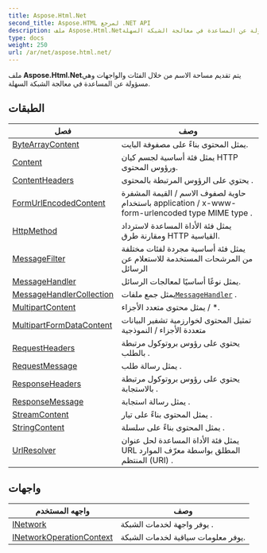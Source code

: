 ```yaml
---
title: Aspose.Html.Net
second_title: Aspose.HTML لمرجع .NET API
description: ملف Aspose.Html.Netيتم تقديم مساحة الاسم من خلال الفئات والواجهات وهي مسؤولة عن المساعدة في معالجة الشبكة السهلة.
type: docs
weight: 250
url: /ar/net/aspose.html.net/
---
```

ملف **Aspose.Html.Net**يتم تقديم مساحة الاسم من خلال الفئات والواجهات وهي مسؤولة عن المساعدة في معالجة الشبكة السهلة.

## الطبقات

| فصل | وصف |
| --- | --- |
| [ByteArrayContent](./bytearraycontent/) | يمثل المحتوى بناءً على مصفوفة البايت. |
| [Content](./content/) | يمثل فئة أساسية لجسم كيان HTTP ورؤوس المحتوى. |
| [ContentHeaders](./contentheaders/) | يحتوي على الرؤوس المرتبطة بالمحتوى . |
| [FormUrlEncodedContent](./formurlencodedcontent/) | حاوية لصفوف الاسم / القيمة المشفرة باستخدام application / x-www-form-urlencoded type MIME type . |
| [HttpMethod](./httpmethod/) | يمثل فئة الأداة المساعدة لاسترداد ومقارنة طرق HTTP القياسية. |
| [MessageFilter](./messagefilter/) | يمثل فئة أساسية مجردة لفئات مختلفة من المرشحات المستخدمة للاستعلام عن الرسائل |
| [MessageHandler](./messagehandler/) | يمثل نوعًا أساسيًا لمعالجات الرسائل. |
| [MessageHandlerCollection](./messagehandlercollection/) | يمثل جمع ملفات[`MessageHandler`](../aspose.html.net/messagehandler/) . |
| [MultipartContent](./multipartcontent/) | يمثل محتوى متعدد الأجزاء / *. |
| [MultipartFormDataContent](./multipartformdatacontent/) | تمثيل المحتوى لخوارزمية تشفير البيانات متعددة الأجزاء / النموذجية |
| [RequestHeaders](./requestheaders/) | يحتوي على رؤوس بروتوكول مرتبطة بالطلب . |
| [RequestMessage](./requestmessage/) | يمثل رسالة طلب . |
| [ResponseHeaders](./responseheaders/) | يحتوي على رؤوس بروتوكول مرتبطة بالاستجابة . |
| [ResponseMessage](./responsemessage/) | يمثل رسالة استجابة . |
| [StreamContent](./streamcontent/) | يمثل المحتوى بناءً على تيار . |
| [StringContent](./stringcontent/) | يمثل المحتوى بناءً على سلسلة . |
| [UrlResolver](./urlresolver/) | يمثل فئة الأداة المساعدة لحل عنوان URL المطلق بواسطة معرّف الموارد المنتظم (URI) . |
## واجهات

| واجهه المستخدم | وصف |
| --- | --- |
| [INetwork](./inetwork/) | يوفر واجهة لخدمات الشبكة . |
| [INetworkOperationContext](./inetworkoperationcontext/) | يوفر معلومات سياقية لخدمات الشبكة. |


